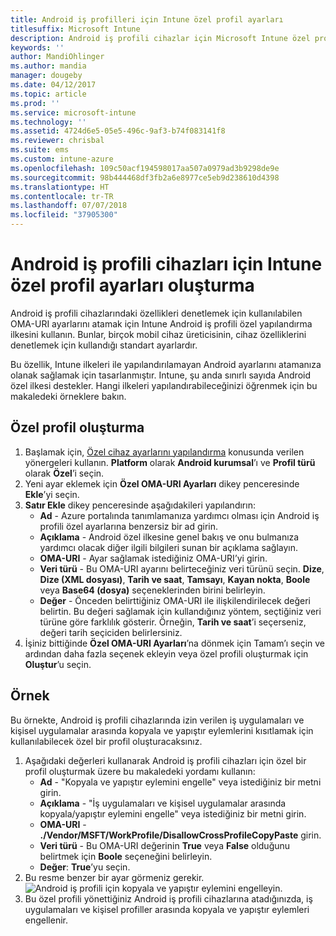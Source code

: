 ```yaml
---
title: Android iş profilleri için Intune özel profil ayarları
titlesuffix: Microsoft Intune
description: Android iş profili cihazlar için Microsoft Intune özel profil ayarları oluşturmayı öğrenin.
keywords: ''
author: MandiOhlinger
ms.author: mandia
manager: dougeby
ms.date: 04/12/2017
ms.topic: article
ms.prod: ''
ms.service: microsoft-intune
ms.technology: ''
ms.assetid: 4724d6e5-05e5-496c-9af3-b74f083141f8
ms.reviewer: chrisbal
ms.suite: ems
ms.custom: intune-azure
ms.openlocfilehash: 109c50acf194598017aa507a0979ad3b9298de9e
ms.sourcegitcommit: 98b444468df3fb2a6e8977ce5eb9d238610d4398
ms.translationtype: HT
ms.contentlocale: tr-TR
ms.lasthandoff: 07/07/2018
ms.locfileid: "37905300"
---
```

# <a name="create-intune-custom-profile-settings-for-android-work-profile-devices"></a>Android iş profili cihazları için Intune özel profil ayarları oluşturma

Android iş profili cihazlarındaki özellikleri denetlemek için kullanılabilen OMA-URI ayarlarını atamak için Intune Android iş profili özel yapılandırma ilkesini kullanın. Bunlar, birçok mobil cihaz üreticisinin, cihaz özelliklerini denetlemek için kullandığı standart ayarlardır.

Bu özellik, Intune ilkeleri ile yapılandırılamayan Android ayarlarını atamanıza olanak sağlamak için tasarlanmıştır. Intune, şu anda sınırlı sayıda Android özel ilkesi destekler. Hangi ilkeleri yapılandırabileceğinizi öğrenmek için bu makaledeki örneklere bakın.

## <a name="create-a-custom-profile"></a>Özel profil oluşturma

1. Başlamak için, [Özel cihaz ayarlarını yapılandırma](custom-settings-configure.md) konusunda verilen yönergeleri kullanın. **Platform** olarak **Android kurumsal**’ı ve **Profil türü** olarak **Özel**’i seçin.
2. Yeni ayar eklemek için **Özel OMA-URI Ayarları** dikey penceresinde **Ekle**’yi seçin.
3. **Satır Ekle** dikey penceresinde aşağıdakileri yapılandırın:
    - **Ad** - Azure portalında tanımlamanıza yardımcı olması için Android iş profili özel ayarlarına benzersiz bir ad girin.
    - **Açıklama** - Android özel ilkesine genel bakış ve onu bulmanıza yardımcı olacak diğer ilgili bilgileri sunan bir açıklama sağlayın.
    - **OMA-URI** - Ayar sağlamak istediğiniz OMA-URI’yi girin.
    - **Veri türü** - Bu OMA-URI ayarını belirteceğiniz veri türünü seçin. **Dize**, **Dize (XML dosyası)**, **Tarih ve saat**, **Tamsayı**, **Kayan nokta**, **Boole** veya **Base64 (dosya)** seçeneklerinden birini belirleyin.
    - **Değer** - Önceden belirttiğiniz OMA-URI ile ilişkilendirilecek değeri belirtin. Bu değeri sağlamak için kullandığınız yöntem, seçtiğiniz veri türüne göre farklılık gösterir. Örneğin, **Tarih ve saat**’i seçerseniz, değeri tarih seçiciden belirlersiniz.
4. İşiniz bittiğinde **Özel OMA-URI Ayarları**’na dönmek için Tamam’ı seçin ve ardından daha fazla seçenek ekleyin veya özel profili oluşturmak için **Oluştur**’u seçin.


## <a name="example"></a>Örnek

Bu örnekte, Android iş profili cihazlarında izin verilen iş uygulamaları ve kişisel uygulamalar arasında kopyala ve yapıştır eylemlerini kısıtlamak için kullanılabilecek özel bir profil oluşturacaksınız.

1. Aşağıdaki değerleri kullanarak Android iş profili cihazları için özel bir profil oluşturmak üzere bu makaledeki yordamı kullanın:
    - **Ad** - "Kopyala ve yapıştır eylemini engelle" veya istediğiniz bir metni girin.
    - **Açıklama** - "İş uygulamaları ve kişisel uygulamalar arasında kopyala/yapıştır eylemini engelle" veya istediğiniz bir metni girin.
    - **OMA-URI** - **./Vendor/MSFT/WorkProfile/DisallowCrossProfileCopyPaste** girin.
    - **Veri türü** - Bu OMA-URI değerinin **True** veya **False** olduğunu belirtmek için **Boole** seçeneğini belirleyin.
    - **Değer**: **True**’yu seçin.
2. Bu resme benzer bir ayar görmeniz gerekir.
![Android iş profili için kopyala ve yapıştır eylemini engelleyin.](./media/custom-policy-afw-copy-paste.png)
3. Bu özel profili yönettiğiniz Android iş profili cihazlarına atadığınızda, iş uygulamaları ve kişisel profiller arasında kopyala ve yapıştır eylemleri engellenir.